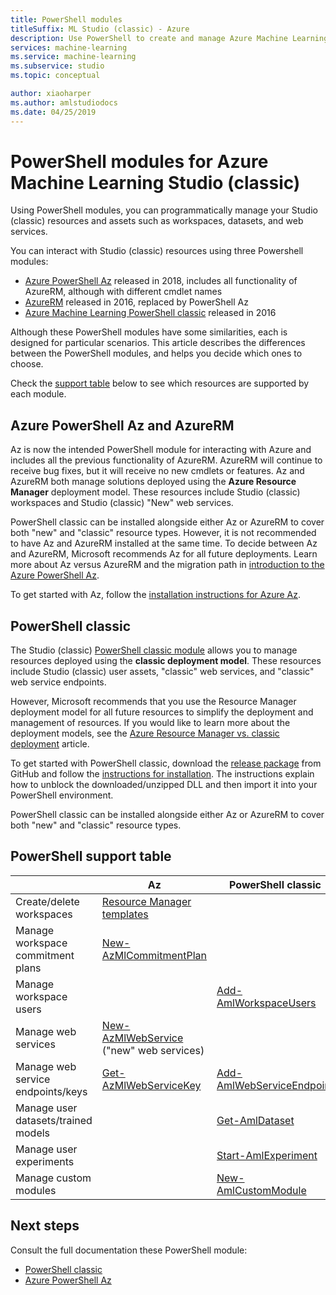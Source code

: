 ```yaml
---
title: PowerShell modules
titleSuffix: ML Studio (classic) - Azure
description: Use PowerShell to create and manage Azure Machine Learning Studio (classic) workspaces, experiments, web services, and more. 
services: machine-learning
ms.service: machine-learning
ms.subservice: studio
ms.topic: conceptual

author: xiaoharper
ms.author: amlstudiodocs
ms.date: 04/25/2019
---
```

# PowerShell modules for Azure Machine Learning Studio (classic)

Using PowerShell modules, you can programmatically manage your Studio (classic) resources and assets such as workspaces, datasets, and web services.

You can interact with Studio (classic) resources using three Powershell modules:

* [Azure PowerShell Az](#az-rm) released in 2018, includes all functionality of AzureRM, although with different cmdlet names
* [AzureRM](#az-rm) released in 2016, replaced by PowerShell Az
* [Azure Machine Learning PowerShell classic](#classic) released in 2016

Although these PowerShell modules have some similarities, each is designed for particular scenarios. This article describes the differences between the PowerShell modules, and helps you decide which ones to choose.  

Check the [support table](#support-table) below to see which resources are supported by each module. 

## <a name="az-rm"></a> Azure PowerShell Az and AzureRM

Az is now the intended PowerShell module for interacting with Azure and includes all the previous functionality of AzureRM. AzureRM will continue to receive bug fixes, but it will receive no new cmdlets or features.  Az and AzureRM both manage solutions deployed using the **Azure Resource Manager** deployment model. These resources include Studio (classic) workspaces and Studio (classic) "New" web services. 

PowerShell classic can be installed alongside either Az or AzureRM to cover both "new" and "classic" resource types. However, it is not recommended to have Az and AzureRM installed at the same time. To decide between Az and AzureRM, Microsoft recommends Az for all future deployments.  Learn more about Az versus AzureRM and the migration path in [introduction to the Azure PowerShell Az](https://docs.microsoft.com/powershell/azure/new-azureps-module-az).

To get started with Az, follow the [installation instructions for Azure Az](https://docs.microsoft.com/powershell/azure/install-az-ps).

## <a name="classic"></a> PowerShell classic

The Studio (classic) [PowerShell classic module](https://aka.ms/amlps) allows you to manage resources deployed using the **classic deployment model**. These resources include Studio (classic) user assets, "classic" web services, and "classic" web service endpoints.

However, Microsoft recommends that you use the Resource Manager deployment model for all future resources to simplify the deployment and management of resources. If you would like to learn more about the deployment models, see the [Azure Resource Manager vs. classic deployment](https://docs.microsoft.com/azure/azure-resource-manager/resource-manager-deployment-model) article.

To get started with PowerShell classic, download the [release package](https://github.com/hning86/azuremlps/releases) from GitHub and follow the [instructions for installation](https://github.com/hning86/azuremlps/blob/master/README.md). The instructions explain how to unblock the downloaded/unzipped DLL and then import it into your PowerShell environment.

PowerShell classic can be installed alongside either Az or AzureRM to cover both "new" and "classic" resource types.

## <a name="support-table"></a> PowerShell support table


| | **Az** |  **PowerShell classic** |
| --- | --- | --- |
| Create/delete workspaces | [Resource Manager templates](https://docs.microsoft.com/azure/machine-learning/studio/deploy-with-resource-manager-template) |  |
| Manage workspace commitment plans | [New-AzMlCommitmentPlan](https://docs.microsoft.com/powershell/module/az.machinelearning/new-azmlcommitmentplan) | |
| Manage workspace users |  | [Add-AmlWorkspaceUsers](https://github.com/hning86/azuremlps#add-amlworkspaceusers)|
| Manage web services | [New-AzMlWebService](https://docs.microsoft.com/powershell/module/az.machinelearning/new-azmlwebservice) <br>("new" web services)|| [New-AmlWebService](https://github.com/hning86/azuremlps#manage-classic-web-service) <br>("classic" web services) |
| Manage web service endpoints/keys |  [Get-AzMlWebServiceKey](https://docs.microsoft.com/powershell/module/az.machinelearning/get-azmlwebservicekey)|  [Add-AmlWebServiceEndpoint](https://github.com/hning86/azuremlps#manage-classic-web-servcie-endpoint)|
| Manage user datasets/trained models| | [Get-AmlDataset](https://github.com/hning86/azuremlps#manage-user-assets-dataset-trained-model-transform) |
| Manage user experiments |  | [Start-AmlExperiment](https://github.com/hning86/azuremlps#manage-experiment) |
| Manage custom modules | | [New-AmlCustomModule](https://github.com/hning86/azuremlps#manage-custom-module) |


## Next steps
Consult the full documentation these PowerShell module:
* [PowerShell classic](https://aka.ms/amlps)
* [Azure PowerShell Az](https://docs.microsoft.com/powershell/module/az.machinelearning/#machine_learning)
